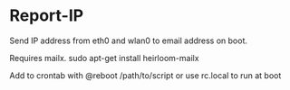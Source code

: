 Report-IP
=========

Send IP address from eth0 and wlan0 to email address on boot.

Requires mailx. sudo apt-get install heirloom-mailx


Add to crontab with @reboot /path/to/script or use rc.local to run at boot
